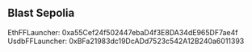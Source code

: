 ## Blast Sepolia

EthFFLauncher: 0xa55Cef24f502447ebaD4f3E8DA34dE965DF7ae4f  
UsdbFFLauncher: 0xBFa21983dc19DcADd7523c542A12B240a6011393
